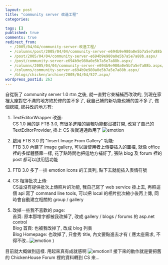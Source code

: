 ```yaml
---
layout: post
title: "community server 改造工程"
categories:

tags: []
published: true
comments: true
redirect_from:
  - /2005/04/04/community-server-改造工程/
  - /columns/post/2005/04/04/community-server-e694b9e980a0e5b7a5e7a88b.aspx/
  - /post/2005/04/04/community-server-e694b9e980a0e5b7a5e7a88b.aspx/
  - /post/community-server-e694b9e980a0e5b7a5e7a88b.aspx/
  - /columns/2005/04/04/community-server-e694b9e980a0e5b7a5e7a88b.aspx/
  - /columns/community-server-e694b9e980a0e5b7a5e7a88b.aspx/
  - /blogs/chicken/archive/2005/04/04/527.aspx/
wordpress_postid: 263
---
```


自從裝了 community server 1.0 rtm 之後, 就一直對它東補補西改改的, 到現在家裡太座對它不滿的地方終於修的差不多了, 我自己補的新功能也補的差不多了, 做個總結, 總共改的地方有:

1. TextEditorWrapper 改進:  
   CS 1.0 用的是 FTB 3.0, 有很多進階的編輯功能都沒被打開, 改寫了自己的 TextEditorProvider, 掛上 CS 後就通通啟用了 ![emotion](/images/2005-04-04-community-server-customization-project/emotion-2.gif)

2. 啟用 FTB 3.0 的 "Insert Image From Gallery" 功能:  
   FTB 3.0 內建了 image gallery, 可以讓使用者上傳要插入的圖檔, 就像 office 裡的多媒體藝廊一樣, 花了點時間也把這地方補好了, 張貼 blog 及 forum 裡的 post 都可以啟用這功能

3. FTB 3.0 多了一排 emotion icons 的工具列, 點下去就能插入表情符號

4. CS 相簿批次上傳:  
   CS並沒有提供批次上傳照片的功能, 我自己寫了 web service 掛上去, 再照這個 api 寫了 command line tools, 可以把 local 的相片批次縮小後再上傳, 同時會自動建立相關的 group / gallery

5. 改掉一些我不喜歡的 page:  
   首頁: 原本那堆字都被我改掉了, 改成 gallery / blogs / forums 的 asp.net control  
   Blog 首頁: 也被我改掉了, 改成 blog 列表  
   Blog Homepage: 也改掉了, 只會秀 title, 內文要點進去才有 ( 應太座需求, 不得不改...![emotion](/images/2005-04-04-community-server-customization-project/emotion-15.gif) )

目前就大概做到這樣. 用起來真有成就感啊 ![emotion](/images/2005-04-04-community-server-customization-project/emotion-11.gif)!! 接下來的動作就是要把舊的 ChickenHouse Forum 裡的資料轉到 CS 來...
